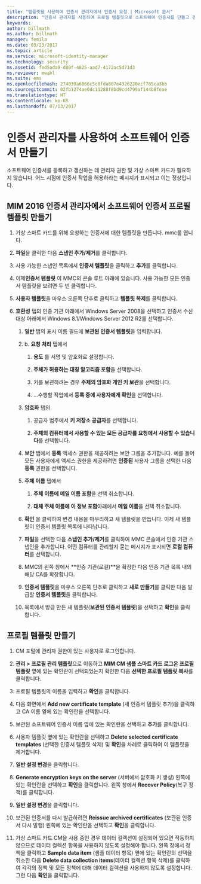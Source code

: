 ```yaml
---
title: "템플릿을 사용하여 인증서 관리자에서 인증서 요청 | Microsoft 문서"
description: "인증서 관리자를 사용하여 프로필 템플릿으로 소프트웨어 인증서를 만들고 갱신하는 방법을 알아봅니다."
keywords: 
author: billmath
ms.author: billmath
manager: femila
ms.date: 03/23/2017
ms.topic: article
ms.service: microsoft-identity-manager
ms.technology: security
ms.assetid: fed5ada9-d80f-4825-aad7-4172ac5d71d3
ms.reviewer: mwahl
ms.suite: ems
ms.openlocfilehash: 274039a6866c5c0fda807e4326220ecf785ca3bb
ms.sourcegitcommit: 02fb1274ae0dc11288f8bd9cd4799af144b8feae
ms.translationtype: HT
ms.contentlocale: ko-KR
ms.lasthandoff: 07/13/2017
---
```

# 인증서 관리자를 사용하여 소프트웨어 인증서 만들기
<a id="create-software-certificates-with-certificate-manager" class="xliff"></a>
소프트웨어 인증서를 등록하고 갱신하는 데 관리자 권한 및 가상 스마트 카드가 필요하지 않습니다. 어느 시점에 인증서 작업을 허용하라는 메시지가 표시되고 이는 정상입니다.

## MIM 2016 인증서 관리자에서 소프트웨어 인증서 프로필 템플릿 만들기
<a id="create-a-software-certificate-profile-template-in-mim-2016-certificate-manager" class="xliff"></a>

1.  가상 스마트 카드를 위해 요청하는 인증서에 대한 템플릿을 만듭니다. mmc를 엽니다.

2.  **파일**을 클릭한 다음 **스냅인 추가/제거**를 클릭합니다.

3.  사용 가능한 스냅인 목록에서 **인증서 템플릿**을 클릭하고 **추가**를 클릭합니다.

4.  이제**인증서 템플릿** 이 MMC의 콘솔 루트 아래에 있습니다. 사용 가능한 모든 인증서 템플릿을 보려면 두 번 클릭합니다.

5.  **사용자 템플릿**을 마우스 오른쪽 단추로 클릭하고 **템플릿 복제**를 클릭합니다.

6.  **호환성** 탭의 인증 기관 아래에서 Windows Server 2008을 선택하고 인증서 수신 대상 아래에서 Windows 8.1/Windows Server 2012 R2를 선택합니다.

    1.  **일반** 탭의 표시 이름 필드에 **보관된 인증서 템플릿**을 입력합니다.

    2.  b.  **요청 처리** 탭에서

        1.  **용도** 를 서명 및 암호화로 설정합니다.

        2.  **주체가 허용하는 대칭 알고리즘 포함**을 선택합니다.

        3.  키를 보관하려는 경우 **주체의 암호화 개인 키 보관**을 선택합니다.

        4.  ...수행할 작업에서 **등록 중에 사용자에게 확인**을 선택합니다.

    3.  **암호화** 탭의

        1.  공급자 범주에서 **키 저장소 공급자**를 선택합니다.

        2.  **주체의 컴퓨터에서 사용할 수 있는 모든 공급자를 요청에서 사용할 수 있습니다**를 선택합니다.

    4.  **보안** 탭에서 **등록** 액세스 권한을 제공하려는 보안 그룹을 추가합니다. 예를 들어 모든 사용자에게 액세스 권한을 제공하려면 **인증된** 사용자 그룹을 선택한 다음 **등록** 권한을 선택합니다.

    5.  **주체 이름** 탭에서

        1.  **주체 이름에 메일 이름 포함**을 선택 취소합니다.

        2.  **대체 주체 이름에 이 정보 포함**아래에서 **메일 이름**을 선택 취소합니다.

    6.  **확인** 을 클릭하여 변경 내용을 마무리하고 새 템플릿을 만듭니다. 이제 새 템플릿이 인증서 템플릿 목록에 나타납니다.

    7.  **파일**을 선택한 다음 **스냅인 추가/제거**를 클릭하여 MMC 콘솔에서 인증 기관 스냅인을 추가합니다. 어떤 컴퓨터를 관리할지 묻는 메시지가 표시되면 **로컬 컴퓨터**를 선택합니다.

    8.  MMC의 왼쪽 창에서 **인증 기관(로컬)**을 확장한 다음 인증 기관 목록 내의 해당 CA를 확장합니다.

    9. **인증서 템플릿**을 마우스 오른쪽 단추로 클릭하고 **새로 만들기**를 클릭한 다음 발급할 **인증서 템플릿**을 클릭합니다.

    10. 목록에서 방금 만든 새 템플릿(**보관된 인증서 템플릿**)을 선택하고 **확인**을 클릭합니다.

## 프로필 템플릿 만들기
<a id="create-the-profile-template" class="xliff"></a>

1.  CM 포털에 관리자 권한이 있는 사용자로 로그인합니다.

2.  **관리 &gt; 프로필 관리 템플릿**으로 이동하고 **MIM CM 샘플 스마트 카드 로그온 프로필 템플릿** 옆에 있는 확인란이 선택되었는지 확인한 다음 **선택한 프로필 템플릿 복사**를 클릭합니다.

3.  프로필 템플릿의 이름을 입력하고 **확인**을 클릭합니다.

4.  다음 화면에서 **Add new certificate template** (새 인증서 템플릿 추가)을 클릭하고 CA 이름 옆에 있는 확인란을 선택합니다.

5.  보관된 소프트웨어 인증서 이름 옆에 있는 확인란을 선택하고 **추가**를 클릭합니다.

6.  사용자 템플릿 옆에 있는 확인란을 선택하고 **Delete selected certificate templates** (선택한 인증서 템플릿 삭제) 및 **확인**을 차례로 클릭하여 이 템플릿을 제거합니다.

7.  **일반 설정 변경**을 클릭합니다.

8.  **Generate encryption keys on the server** (서버에서 암호화 키 생성) 왼쪽에 있는 확인란을 선택하고 **확인**을 클릭합니다. 왼쪽 창에서 **Recover Policy**(복구 정책)를 클릭합니다.

9. **일반 설정 변경**을 클릭합니다.

10. 보관된 인증서를 다시 발급하려면 **Reissue archived certificates** (보관된 인증서 다시 발행) 왼쪽에 있는 확인란을 선택하고 **확인**을 클릭합니다.

11. 가상 스마트 카드 CM을 사용 중인 경우 데이터 컬렉션이 설정되어 있으면 작동하지 않으므로 데이터 컬렉션 항목을 사용하지 않도록 설정해야 합니다. 왼쪽 창에서 정책을 클릭하고 **Sample data item** (샘플 데이터 항목) 옆에 있는 확인란의 선택을 취소한 다음 **Delete data collection items**(데이터 컬렉션 항목 삭제)를 클릭하여 각각의 정책 및 모든 정책에 대해 데이터 컬렉션을 사용하지 않도록 설정합니다. 그런 다음 **확인**을 클릭합니다.
